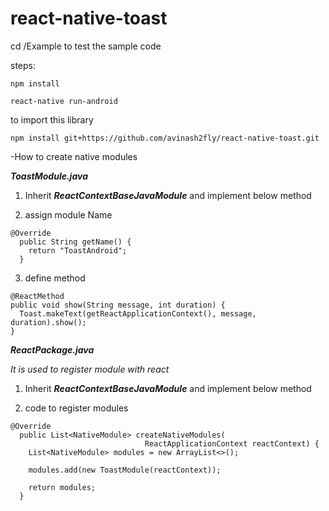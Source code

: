 # react-native-toast

cd /Example to test the sample code

steps:

```
npm install
```

``` 
react-native run-android
```

to import this library

```
npm install git+https://github.com/avinash2fly/react-native-toast.git
```

 -How to create native modules

***ToastModule.java***

1) Inherit ***ReactContextBaseJavaModule*** and implement below method

2) assign module Name

```
@Override
  public String getName() {
    return "ToastAndroid";
  }
  ```
  
3) define method
  
  ```
  @ReactMethod
  public void show(String message, int duration) {
    Toast.makeText(getReactApplicationContext(), message, duration).show();
  }
  ```



***ReactPackage.java***

*It is used to register module with react*

1) Inherit ***ReactContextBaseJavaModule*** and implement below method

2) code to register modules
```
@Override
  public List<NativeModule> createNativeModules(
                              ReactApplicationContext reactContext) {
    List<NativeModule> modules = new ArrayList<>();

    modules.add(new ToastModule(reactContext));

    return modules;
  }
  ```
  

  
  
  
